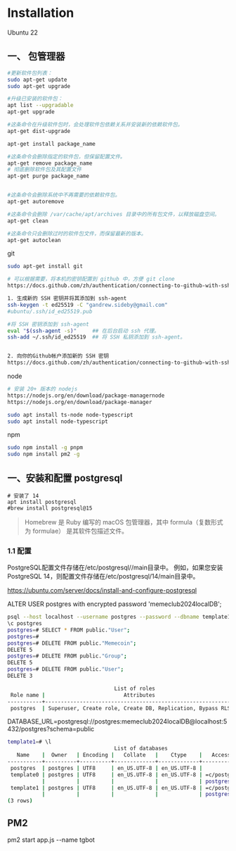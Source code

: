 # Installation

Ubuntu 22

## 一、 包管理器




```bash
#更新软件包列表：
sudo apt-get update
sudo apt-get upgrade

#升级已安装的软件包：
apt list --upgradable
apt-get upgrade

#这条命令在升级软件包时，会处理软件包依赖关系并安装新的依赖软件包。
apt-get dist-upgrade

apt-get install package_name

#这条命令会删除指定的软件包，但保留配置文件。
apt-get remove package_name
# 彻底删除软件包及其配置文件
apt-get purge package_name


#这条命令会删除系统中不再需要的依赖软件包。
apt-get autoremove

#这条命令会删除 /var/cache/apt/archives 目录中的所有包文件，以释放磁盘空间。
apt-get clean 

#这条命令只会删除过时的软件包文件，而保留最新的版本。
apt-get autoclean

```

git
```bash
sudo apt-get install git

# 可以根据需要，将本机的密钥配置到 github 中，方便 git clone
https://docs.github.com/zh/authentication/connecting-to-github-with-ssh/adding-a-new-ssh-key-to-your-github-account

1. 生成新的 SSH 密钥并将其添加到 ssh-agent
ssh-keygen -t ed25519 -C "gandrew.sideby@gmail.com"
#ubuntu/.ssh/id_ed25519.pub

#将 SSH 密钥添加到 ssh-agent
eval "$(ssh-agent -s)"     ## 在后台启动 ssh 代理。
ssh-add ~/.ssh/id_ed25519  ## 将 SSH 私钥添加到 ssh-agent。


2. 向你的Github帐户添加新的 SSH 密钥
https://docs.github.com/zh/authentication/connecting-to-github-with-ssh/adding-a-new-ssh-key-to-your-github-account

```


node
```bash
# 安装 20+ 版本的 nodejs
https://nodejs.org/en/download/package-managernode
https://nodejs.org/en/download/package-manager

sudo apt install ts-node node-typescript
sudo apt install node-typescript
```

npm
```bash
sudo npm install -g pnpm
sudo npm install pm2 -g
```


## 一、安装和配置 postgresql

```
# 安装了 14
apt install postgresql
#brew install postgresql@15
```
>  Homebrew 是 Ruby 编写的 macOS 包管理器，其中 formula（复数形式为 formulae） 是其软件包描述文件。

### 1.1 配置

PostgreSQL配置文件存储在/etc/postgresql/<version>/main目录中。
例如，如果您安装 PostgreSQL 14，则配置文件存储在/etc/postgresql/14/main目录中。

https://ubuntu.com/server/docs/install-and-configure-postgresql

ALTER USER postgres with encrypted password 'memeclub2024localDB';

```bash
psql --host localhost --username postgres --password --dbname template1
\c postgres
postgres=# SELECT * FROM public."User";
postgres=#
postgres=# DELETE FROM public."Memecoin";
DELETE 5
postgres=# DELETE FROM public."Group";
DELETE 5
postgres=# DELETE FROM public."User";
DELETE 3

```


```bash
                                  List of roles
 Role name |                         Attributes                         | Member of 
-----------+------------------------------------------------------------+-----------
 postgres  | Superuser, Create role, Create DB, Replication, Bypass RLS | {}
```

DATABASE_URL=postgresql://postgres:memeclub2024localDB@localhost:5432/postgres?schema=public

```bash
template1=# \l
                                  List of databases
   Name    |  Owner   | Encoding |   Collate   |    Ctype    |   Access privileges   
-----------+----------+----------+-------------+-------------+-----------------------
 postgres  | postgres | UTF8     | en_US.UTF-8 | en_US.UTF-8 | 
 template0 | postgres | UTF8     | en_US.UTF-8 | en_US.UTF-8 | =c/postgres          +
           |          |          |             |             | postgres=CTc/postgres
 template1 | postgres | UTF8     | en_US.UTF-8 | en_US.UTF-8 | =c/postgres          +
           |          |          |             |             | postgres=CTc/postgres
(3 rows)

```



## PM2

pm2 start app.js --name tgbot